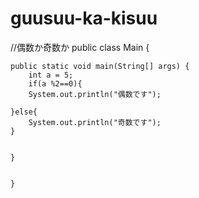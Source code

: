 # guusuu-ka-kisuu
//偶数か奇数か
public class Main {
 
    
	public static void main(String[] args) {
	    int a = 5;
		if(a %2==0){
		System.out.println("偶数です");
		
	}else{
	    System.out.println("奇数です");
	}
		   
		      
	}
		      
          
    }
